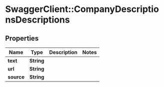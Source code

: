 # SwaggerClient::CompanyDescriptionsDescriptions

## Properties
Name | Type | Description | Notes
------------ | ------------- | ------------- | -------------
**text** | **String** |  | 
**url** | **String** |  | 
**source** | **String** |  | 


